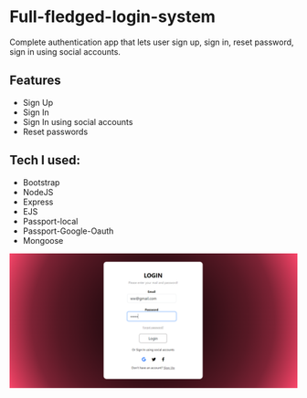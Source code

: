 # Full-fledged-login-system

Complete authentication app that lets user sign up, sign in, reset password, sign in using social accounts.

## Features
* Sign Up
* Sign In
* Sign In using social accounts
* Reset passwords

## Tech I used:

* Bootstrap
* NodeJS
* Express
* EJS
* Passport-local
* Passport-Google-Oauth
* Mongoose
<img src="https://github.com/dibyaranajnsahoo1/Full-fledged-login-system/blob/main/Screenshot%202023-09-07%20154632.png"/>
